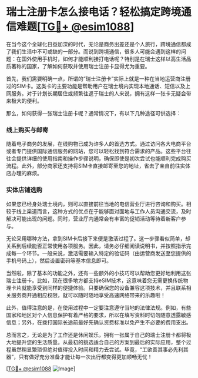 # 瑞士注册卡怎么接电话？轻松搞定跨境通信难题[[TG💪+ @esim1088](https://t.me/s/esim1088)]

在当今这个全球化日益加深的时代，无论是商务出差还是个人旅行，跨境通信都成了我们生活中不可或缺的一部分。而说到跨境通信，很多人可能会遇到这样的问题：在国外使用手机时，如何才能顺利接打电话呢？特别是在瑞士这样以高生活品质著称的国家，了解如何获取并使用瑞士注册卡显得尤为重要。

首先，我们需要明确一点，所谓的“瑞士注册卡”实际上就是一种在当地运营商注册过的SIM卡。这类卡的主要功能是帮助用户在瑞士境内实现本地通话、短信以及上网服务。对于计划长期居住或频繁往返于瑞士的人来说，拥有这样一张卡无疑会带来极大的便利。

那么，如何获得一张瑞士注册卡呢？通常情况下，有以下几种途径可供选择：

### **线上购买与邮寄**
随着电子商务的发展，在线购物已成为许多人的首选方式。通过访问各大电商平台或者专门提供国际通信服务的网站，您可以轻松找到符合需求的产品。这些平台往往会提供详细的使用指南和操作步骤说明，确保即使是初次尝试也能顺利完成购买流程。此外，部分商家还支持将SIM卡直接邮寄至您的地址，省去了亲自前往实体店办理的麻烦。

### **实体店铺选购**
如果您已经身处瑞士境内，则可以直接前往当地的电信营业厅进行咨询和购买。相较于线上渠道而言，这种方式的优点在于能够面对面地与工作人员沟通交流，及时解决可能出现的问题。同时，营业厅内通常会有丰富的促销活动等待着新客户参与。

无论采用哪种方法，拿到SIM卡后接下来便是激活过程了。这一步骤看似简单，却关系到后续能否正常使用各项服务。因此，请务必仔细阅读说明书，并按照指示完成每一个环节。一般来说，激活需要输入特定的验证码（由运营商发送至您提供的手机号码上），然后设置密码等基本信息即可。

当然啦，除了基本的功能之外，还有一些额外的小技巧可以帮助您更好地利用这张瑞士注册卡。比如，现在很多地方都支持eSIM技术，这意味着您无需更换传统物理卡片就能享受到同样的便捷体验。只要确保您的设备兼容这项技术，并且联系相关服务商开通相应权限，就可以随时随地享受高速网络带来的乐趣啦！

此外，值得注意的是，在使用过程中一定要注意遵守当地的法律法规。例如，有些国家和地区对个人信息保护有着严格的要求，所以在填写资料时切勿随意透露敏感信息；另外，在拨打国际长途前最好先确认资费标准以免产生不必要的费用支出。

总而言之，无论是为了工作还是休闲娱乐，拥有一张属于自己的瑞士注册卡都将极大地提升您的生活质量。从最初的挑选适合自己的方案到最后的实际应用，整个过程虽然稍显繁琐但绝对值得投入时间和精力去尝试。毕竟，“工欲善其事必先利其器”，只有做好充分准备才能让每一次出行都变得更加顺畅无忧！

[[TG💪+ @esim1088](https://t.me/s/esim1088) ![Image](https://i.postimg.cc/4NQfJmqS/Snipaste-2025-05-13-00-14-12.png)]